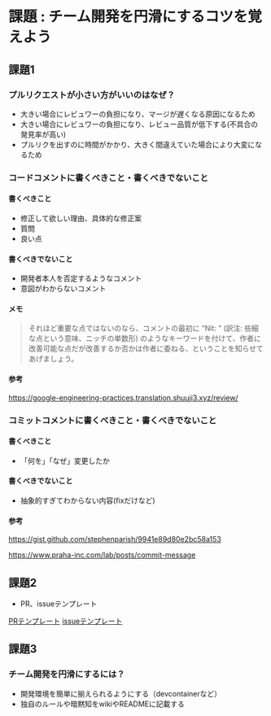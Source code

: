 # 課題 : チーム開発を円滑にするコツを覚えよう

## 課題1

### プルリクエストが小さい方がいいのはなぜ？

- 大きい場合にレビュワーの負担になり、マージが遅くなる原因になるため
- 大きい場合にレビュワーの負担になり、レビュー品質が低下する(不具合の発見率が高い)
- プルリクを出すのに時間がかかり、大きく間違えていた場合により大変になるため

### コードコメントに書くべきこと・書くべきでないこと

#### 書くべきこと
- 修正して欲しい理由、具体的な修正案
- 質問
- 良い点

#### 書くべきでないこと
- 開発者本人を否定するようなコメント
- 意図がわからないコメント

#### メモ
> それほど重要な点ではないのなら、コメントの最初に “Nit: “ (訳注: 些細な点という意味、ニッチの単数形) のようなキーワードを付けて、作者に改善可能な点だが改善するか否かは作者に委ねる、ということを知らせてあげましょう。

#### 参考

https://google-engineering-practices.translation.shuuji3.xyz/review/

### コミットコメントに書くべきこと・書くべきでないこと

#### 書くべきこと

- 「何を」「なぜ」変更したか

#### 書くべきでないこと

- 抽象的すぎてわからない内容(fixだけなど)

#### 参考

https://gist.github.com/stephenparish/9941e89d80e2bc58a153

https://www.praha-inc.com/lab/posts/commit-message

## 課題2

- PR、issueテンプレート

[PRテンプレート](../.github/PULL_REQUEST_TEMPLATE.md)
[issueテンプレート](../.github/ISSUE_TEMPLATE/ISSUE_TEMPLATE_FOR_NEW.md)

## 課題3

### チーム開発を円滑にするには？

- 開発環境を簡単に揃えられるようにする（devcontainerなど）
- 独自のルールや暗黙知をwikiやREADMEに記載する
